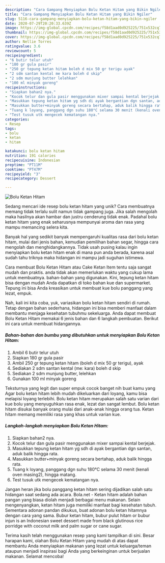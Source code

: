 ```yaml
---
description: "Cara Gampang Menyiapkan Bolu Ketan Hitam yang Bikin Ngiler"
title: "Cara Gampang Menyiapkan Bolu Ketan Hitam yang Bikin Ngiler"
slug: 5116-cara-gampang-menyiapkan-bolu-ketan-hitam-yang-bikin-ngiler
date: 2020-07-29T20:20:33.639Z
image: https://img-global.cpcdn.com/recipes/f58d1aad0d925225/751x532cq70/bolu-ketan-hitam-foto-resep-utama.jpg
thumbnail: https://img-global.cpcdn.com/recipes/f58d1aad0d925225/751x532cq70/bolu-ketan-hitam-foto-resep-utama.jpg
cover: https://img-global.cpcdn.com/recipes/f58d1aad0d925225/751x532cq70/bolu-ketan-hitam-foto-resep-utama.jpg
author: Nellie Torres
ratingvalue: 3.6
reviewcount: 5
recipeingredient:
- "6 butir telur utuh"
- "180 gr gula pasir"
- "250 gr tepung ketan hitam boleh d mix 50 gr terigu ayak"
- "2 sdm santan kental me kara boleh d skip"
- "2 sdm munjung butter lelehkan"
- "100 ml minyak goreng"
recipeinstructions:
- "Siapkan bahan2 nya."
- "Kocok telur dan gula pasir menggunakan mixer sampai kental berjejak."
- "Masukkan tepung ketan hitam yg sdh di ayak bergantian dgn santan, aduk balik hingga rata."
- "Masukkan butter+minyak goreng secara bertahap, aduk balik hingga rata."
- "Tuang k loyang, panggang dgn suhu 180°C selama 30 menit (kenali oven masing2), hingga matang."
- "Test tusuk utk mengecek kematangan nya."
categories:
- Resep
tags:
- bolu
- ketan
- hitam

katakunci: bolu ketan hitam 
nutrition: 191 calories
recipecuisine: Indonesian
preptime: "PT11M"
cooktime: "PT47M"
recipeyield: "3"
recipecategory: Dessert

---
```



![Bolu Ketan Hitam](https://img-global.cpcdn.com/recipes/f58d1aad0d925225/751x532cq70/bolu-ketan-hitam-foto-resep-utama.jpg)

Sedang mencari ide resep bolu ketan hitam yang unik? Cara membuatnya memang tidak terlalu sulit namun tidak gampang juga. Jika salah mengolah maka hasilnya akan hambar dan justru cenderung tidak enak. Padahal bolu ketan hitam yang enak seharusnya mempunyai aroma dan rasa yang mampu memancing selera kita.

Banyak hal yang sedikit banyak mempengaruhi kualitas rasa dari bolu ketan hitam, mulai dari jenis bahan, kemudian pemilihan bahan segar, hingga cara mengolah dan menghidangkannya. Tidak usah pusing kalau ingin menyiapkan bolu ketan hitam enak di mana pun anda berada, karena asal sudah tahu triknya maka hidangan ini mampu jadi suguhan istimewa.

Cara membuat Bolu Ketan Hitam atau Cake Ketan Item tentu saja sangat mudah dan praktis. anda tidak akan memerlukan waktu yang cukup lama untuk membuatnya. bahan-bahan yang digunakan. Kini, tepung ketan hitam bisa dengan mudah Anda dapatkan di toko bahan kue dan supermarket. Tepung ini bisa Anda kreasikan untuk membuat kue bolu panggang yang lezat, empuk.


Nah, kali ini kita coba, yuk, variasikan bolu ketan hitam sendiri di rumah. Tetap dengan bahan sederhana, hidangan ini bisa memberi manfaat dalam membantu menjaga kesehatan tubuhmu sekeluarga. Anda dapat membuat Bolu Ketan Hitam memakai 6 jenis bahan dan 6 langkah pembuatan. Berikut ini cara untuk membuat hidangannya.

<!--inarticleads1-->

##### Bahan-bahan dan bumbu yang dibutuhkan untuk menyiapkan Bolu Ketan Hitam:

1. Ambil 6 butir telur utuh
1. Siapkan 180 gr gula pasir
1. Ambil 250 gr tepung ketan hitam (boleh d mix 50 gr terigu), ayak
1. Sediakan 2 sdm santan kental (me: kara) boleh d skip
1. Sediakan 2 sdm munjung butter, lelehkan
1. Gunakan 100 ml minyak goreng


Teksturnya yang legit dan super empuk cocok banget nih buat kamu yang Agar bolu ketan hitam lebih mudah dikeluarkan dari loyang, kamu bisa melapisi loyang terlebihi. Bolu ketan hitam merupakan salah satu varian dari kue bolu yang menyuguhkan rasa enak, lezat dan sangat lembut. Bolu ketan hitam disukai banyak orang mulai dari anak-anak hingga orang tua. Ketan hitam memang memiliki rasa yang khas untuk varian kue. 

<!--inarticleads2-->

##### Langkah-langkah menyiapkan Bolu Ketan Hitam:

1. Siapkan bahan2 nya.
1. Kocok telur dan gula pasir menggunakan mixer sampai kental berjejak.
1. Masukkan tepung ketan hitam yg sdh di ayak bergantian dgn santan, aduk balik hingga rata.
1. Masukkan butter+minyak goreng secara bertahap, aduk balik hingga rata.
1. Tuang k loyang, panggang dgn suhu 180°C selama 30 menit (kenali oven masing2), hingga matang.
1. Test tusuk utk mengecek kematangan nya.


Jangan heran jika bolu panggang ketan hitam sering dijadikan salah satu hidangan saat sedang ada acara. Bola.net - Ketan hitam adalah bahan pangan yang biasa diolah menjadi berbagai menu makanan. Selain mengenyangkan, ketan hitam juga memiliki manfaat bagi kesehatan tubuh. Sementara adonan pandan dikukus, buat adonan bolu ketan hitamnya dengan cara yang sama. Bubur ketan hitam, bubur pulut hitam or bubur injun is an Indonesian sweet dessert made from black glutinous rice porridge with coconut milk and palm sugar or cane sugar. 

Terima kasih telah menggunakan resep yang kami tampilkan di sini. Besar harapan kami, olahan Bolu Ketan Hitam yang mudah di atas dapat membantu Anda menyiapkan makanan yang lezat untuk keluarga/teman ataupun menjadi inspirasi bagi Anda yang berkeinginan untuk berjualan makanan. Selamat mencoba!
